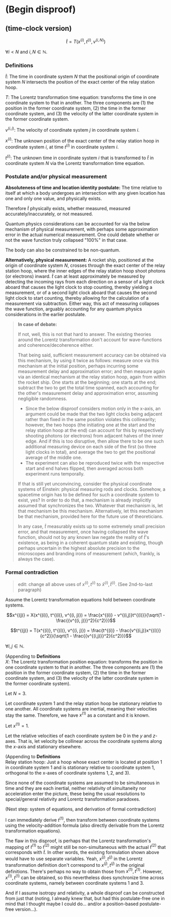 # (Begin disproof)

## (time-clock version)

$$\hat{t} = T(x^{(i)}, t^{(i)}, v^{(i, N)})$$

$\forall i < N$ and $i, N \in \mathbb{N}$.

### Definitions

$\hat{t}$: The time in coordinate system $N$ that the positional origin of coordinate system $N$ intersects the position of the exact center of the relay station hoop.

$T$: The Lorentz transformation time equation: transforms the time in one coordinate system to that in another. The three components are (1) the position in the former coordinate system, (2) the time in the former coordinate system, and (3) the velocity of the latter coordinate system in the former coordinate system.

$v^{(i,j)}$: The velocity of coordinate system $j$ in coordinate system $i$.

$x^{(i)}$: The unknown position of the exact center of the relay station hoop in coordinate system $i$, at time $t^{(i)}$ in coordinate system $i$.

$t^{(i)}$: The unknown time in coordinate system $i$ that is transformed to $\hat{t}$ in coordinate system $N$ via the Lorentz transformation time equation.

### Postulate and/or physical measurement

**Absoluteness of time and location identity postulate:** The time relative to itself at which a body undergoes an intersection with any given location has one and only one value, and physically exists.

Therefore $\hat{t}$ physically exists, whether measured, measured accurately/inaccurately, or not measured.

Quantum physics considerations can be accounted for via the below mechanism of physical measurement, with perhaps some approximation error in the actual numerical measurement. One could debate whether or not the wave function truly collapsed "100%" in that case.

The body can also be constrained to be non-quantum.

**Alternatively, physical measurement:** A rocket ship, positioned at the origin of coordinate system $N$, crosses through the exact center of the relay station hoop, where the inner edges of the relay station hoop shoot photons (or electrons) inward. $\hat{t}$ can at least approximately be measured by detecting the incoming rays from each direction on a sensor of a light clock aboard that causes the light clock to stop counting, thereby yielding a measurement, or of a second light clock aboard that causes the second light clock to start counting, thereby allowing for the calculation of a measurement via subtraction. Either way, this act of measuring collapses the wave function, arguably accounting for any quantum physics considerations in the earlier postulate. 

> **In case of debate:**
>
> If not, well, this is not that hard to answer. The existing theories around the Lorentz transformation don't account for wave-functions and coherence/decoherence either.
>
> That being said, sufficient measurement accuracy can be obtained via this mechanism, by using it twice as follows: measure once via this mechanism at the initial position, perhaps incurring some measurement delay and approximation error; and then measure again via an identical mechanism at the relay station hoop, again from within the rocket ship. One starts at the beginning; one starts at the end; subtract the two to get the total time spanned, each accounting for the other's measurement delay and approximation error, assuming negligible randomness.
> - Since the below disproof considers motion only in the x-axis, an argument could be made that the two light clocks being adjacent rather than fixed in the same position violates this collinearity; however, the two hoops (the initiating one at the start and the relay station hoop at the end) can account for this by respectively shooting photons (or electrons) from adjacent halves of the inner edge. And if this is too disruptive, then allow there to be one such additional measuring device on each side of the first (so three light clocks in total), and average the two to get the positional average of the middle one.
> - The experiment can also be reproduced twice with the respective start and end halves flipped, then averaged across both experiment runs temporally.
>
> If that is still yet unconvincing, consider the physical coordinate systems of Einstein: physical measuring rods and clocks. Somehow, a spacetime origin has to be defined for such a coordinate system to exist, yes? In order to do that, a mechanism is already implicitly assumed that synchronizes the two. Whatever that mechanism is, let that mechanism be this mechanism. Alternatively, let this mechanism be that mechanism, provided here for the future use of theoreticians.
>
> In any case, $\hat{t}$ measurably exists up to some extremely small precision error, and that measurement, once having collapsed the wave function, should not by any known law negate the reality of $\hat{t}$'s existence, as being in a coherent quantum state and existing, though perhaps uncertain in the highest absolute precision to the microscopes and branding irons of measurement (which, frankly, is always the case).

### Formal contradiction

> edit: change all above uses of $x^{(i)}, t^{(i)}$ to $\hat{x}^{(i)}, \hat{t}^{(i)}$. (See 2nd-to-last paragraph)

Assume the Lorentz transformation equations hold between coordinate systems.

$$x^{(j)} = X(x^{(i)}, t^{(i)}, v^{(i, j)}) = \frac{x^{(i)} - v^{(i,j)}t^{(i)}}{\sqrt{1 - \frac{{v^{(i, j)}}^2}{c^2}}}$$

$$t^{(j)} = T(x^{(i)}, t^{(i)}, v^{(i, j)}) = \frac{t^{(i)} - \frac{v^{(i,j)}x^{(i)}}{c^2}}{\sqrt{1 - \frac{{v^{(i,j)}}^2}{c^2}}}$$

$\forall i,j \in \mathbb{N}$.

(Appending to **Definitions** <br>$X$: The Lorentz transformation position equation: transforms the position in one coordinate system to that in another. The three components are (1) the position in the former coordinate system, (2) the time in the former coordinate system, and (3) the velocity of the latter coordinate system in the former coordinate system).

Let $N = 3$.

Let coordinate system 1 and the relay station hoop be stationary relative to one another. All coordinate systems are inertial, meaning their velocities stay the same. Therefore, we have $x^{(1)}$ as a constant and it is known.

Let $x^{(1)} = 1$.

Let the relative velocities of each coordinate system be $0$ in the $y$ and $z$-axes. That is, let velocity be collinear across the coordinate systems along the $x$-axis and stationary elsewhere.

(Appending to **Definitions** <br>$\text{Relay station hoop}$: Just a hoop whose exact center is located at position 1 in coordinate system 1 and is stationary relative to coordinate system 1, orthogonal to the x-axes of coordinate systems $1, 2$, and $3$).

Since none of the coordinate systems are assumed to be simultaneous in time and they are each inertial, neither relativity of simultaneity nor acceleration enter the picture, these being the usual resolutions to special/general relativity and Lorentz transformation paradoxes.

(Next step: system of equations, and derivation of formal contradiction)

I can immediately derive $t^{(1)}$, then transform between coordinate systems using the velocity-addition formula (also directly derivable from the Lorentz transformation equations).

The flaw in this disproof, is perhaps that the Lorentz transformation's mapping of $t^{(1)}$ to $t^{(2)}$ might still be non-simultaneous with the actual $t^{(2)}$ that corresponds with $\hat{t}$. In other words, the existing formulation shown above would have to use separate variables. Yeah,  $x^{(j)}, t^{(j)}$ in the Lorentz transformation definition don't correspond to $x^{(j)}, t^{(j)}$ in the original definitions. There's perhaps no way to obtain those from $x^{(1)}, t^{(1)}$. However, $x^{(1)}, t^{(1)}$ can be obtained, so this nevertheless does synchronize time across coordinate systems, namely between coordinate systems 1 and 3.

And if I assume isotropy and relativity, a whole disproof can be constructed from just that (noting, I already knew that, but had this postulate-free one in mind that I thought maybe I could do... and/or a position-based postulate-free version...).
